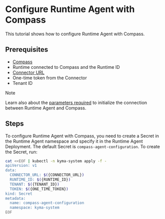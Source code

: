 # Configure Runtime Agent with Compass

This tutorial shows how to configure Runtime Agent with Compass.

## Prerequisites

- [Compass](https://github.com/kyma-incubator/compass)
- Runtime connected to Compass and the Runtime ID
- [Connector URL](01-60-establish-secure-connection-with-compass.md)
- One-time token from the Connector
- Tenant ID

> [!NOTE]
> Learn also about the [parameters required](../technical-reference/05-20-connection-with-compass.md) to initialize the connection between Runtime Agent and Compass.

## Steps

To configure Runtime Agent with Compass, you need to create a Secret in the Runtime Agent namespace and specify it in the Runtime Agent Deployment. The default Secret is `compass-agent-configuration`. To create the Secret, run:

```bash
cat <<EOF | kubectl -n kyma-system apply -f -
apiVersion: v1
data:
  CONNECTOR_URL: $({CONNECTOR_URL})
  RUNTIME_ID: $({RUNTIME_ID})
  TENANT: $({TENANT_ID})
  TOKEN: $({ONE_TIME_TOKEN})
kind: Secret
metadata:
  name: compass-agent-configuration
  namespace: kyma-system
EOF
```
